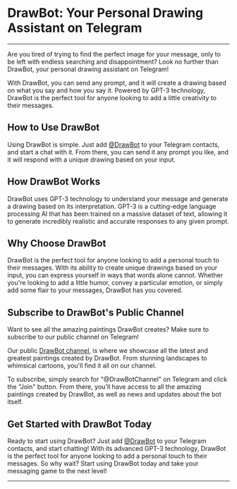 DrawBot: Your Personal Drawing Assistant on Telegram
====================================================
---

Are you tired of trying to find the perfect image for your message, only to be left with endless searching and disappointment? Look no further than DrawBot, your personal drawing assistant on Telegram!

With DrawBot, you can send any prompt, and it will create a drawing based on what you say and how you say it. Powered by GPT-3 technology, DrawBot is the perfect tool for anyone looking to add a little creativity to their messages.

How to Use DrawBot
------------------

Using DrawBot is simple. Just add [@DrawBot](https://t.me/DrawGPTBot) to your Telegram contacts, and start a chat with it. From there, you can send it any prompt you like, and it will respond with a unique drawing based on your input.

How DrawBot Works
-----------------

DrawBot uses GPT-3 technology to understand your message and generate a drawing based on its interpretation. GPT-3 is a cutting-edge language processing AI that has been trained on a massive dataset of text, allowing it to generate incredibly realistic and accurate responses to any given prompt.

Why Choose DrawBot
------------------

DrawBot is the perfect tool for anyone looking to add a personal touch to their messages. With its ability to create unique drawings based on your input, you can express yourself in ways that words alone cannot. Whether you're looking to add a little humor, convey a particular emotion, or simply add some flair to your messages, DrawBot has you covered.

Subscribe to DrawBot's Public Channel
-------------------------------------

Want to see all the amazing paintings DrawBot creates? Make sure to subscribe to our public channel on Telegram!

Our public [DrawBot channel](https://t.me/drawGPTBotPictures), is where we showcase all the latest and greatest paintings created by DrawBot. From stunning landscapes to whimsical cartoons, you'll find it all on our channel.

To subscribe, simply search for "@DrawBotChannel" on Telegram and click the "Join" button. From there, you'll have access to all the amazing paintings created by DrawBot, as well as news and updates about the bot itself.

Get Started with DrawBot Today
------------------------------

Ready to start using DrawBot? Just add [@DrawBot](https://t.me/DrawGPTBot) to your Telegram contacts, and start chatting! With its advanced GPT-3 technology, DrawBot is the perfect tool for anyone looking to add a personal touch to their messages. So why wait? Start using DrawBot today and take your messaging game to the next level!

---
